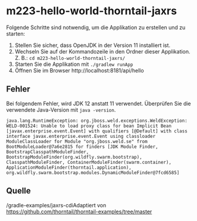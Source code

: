 # m223-hello-world-thorntail-jaxrs

Folgende Schritte sind notwendig, um die Applikation zu erstellen und zu starten:
 1. Stellen Sie sicher, dass OpenJDK in der Version 11 installiert ist.
 1. Wechseln Sie auf der Kommandozeile in den Ordner dieser Applikation. <br> Z. B.: `cd m223-hello-world-thorntail-jaxrs/`
 1. Starten Sie die Applikation mit `./gradlew runApp`
 1. Öffnen Sie im Browser http://localhost:8181/api/hello 

## Fehler
Bei folgendem Fehler, wird JDK 12 anstatt 11 verwendet. Überprüfen Sie die verwendete Java-Version mit `java -version`.
```
java.lang.RuntimeException: org.jboss.weld.exceptions.WeldException: WELD-001524: Unable to load proxy class for bean Implicit Bean [javax.enterprise.event.Event] with qualifiers [@Default] with class interface javax.enterprise.event.Event using classloader ModuleClassLoader for Module "org.jboss.weld.se" from BootModuleLoader@7a6e2815 for finders [JDK Module Finder, BootstrapClasspathModuleFinder, BootstrapModuleFinder(org.wildfly.swarm.bootstrap), ClasspathModuleFinder, ContainerModuleFinder(swarm.container), ApplicationModuleFinder(thorntail.application), org.wildfly.swarm.bootstrap.modules.DynamicModuleFinder@7fcd6585]
```


## Quelle
/gradle-examples/jaxrs-cdiAdaptiert von https://github.com/thorntail/thorntail-examples/tree/master